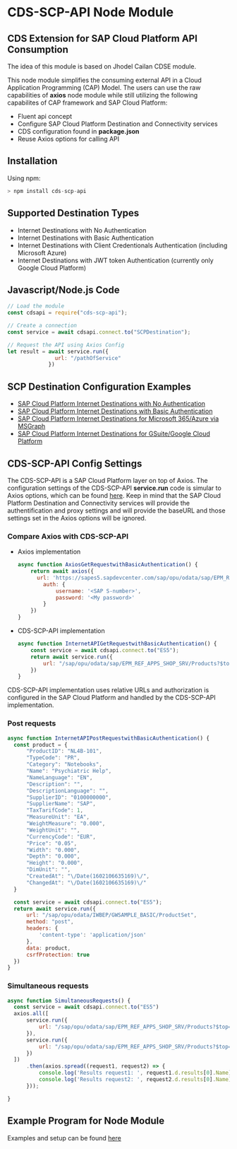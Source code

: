 # CDS-SCP-API Node Module 

## CDS Extension for SAP Cloud Platform API Consumption
The idea of this module is based on Jhodel Cailan CDSE module.

This node module simplifies the consuming external API in a Cloud Application Programming (CAP) Model.
The users can use the raw capabilities of **axios** node module while still utilizing the following capabilites of CAP framework and SAP Cloud Platform:
- Fluent api concept
- Configure SAP Cloud Platform Destination and Connectivity services
- CDS configuration found in **package.json**
- Reuse Axios options for calling API

## Installation

Using npm:

```swift
> npm install cds-scp-api
```
## Supported Destination Types

- Internet Destinations with No Authentication 
- Internet Destinations with Basic Authentication
- Internet Destinations with Client Credentionals Authentication (including Microsoft Azure)
- Internet Destinations with JWT token Authentication (currently only Google Cloud Platform)


## Javascript/Node.js Code
```javascript
// Load the module
const cdsapi = require("cds-scp-api");

// Create a connection
const service = await cdsapi.connect.to("SCPDestination");

// Request the API using Axios Config
let result = await service.run({
               url: "/pathOfService"
             })

```
## SCP Destination Configuration Examples

- [SAP Cloud Platform Internet Destinations with No Authentication](./docs/InternetAPIwithNoAuthentication.md)
- [SAP Cloud Platform Internet Destinations with Basic Authentication](./docs/InternetAPIwithBasicAuthentication.md)
- [SAP Cloud Platform Internet Destinations for Microsoft 365/Azure via MSGraph ](./docs/InternetAPIforAzure.md)
- [SAP Cloud Platform Internet Destinations for GSuite/Google Cloud Platform ](./docs/InternetAPIforGCP.md)

## CDS-SCP-API Config Settings
The CDS-SCP-API is a SAP Cloud Platform layer on top of Axios. The configuration settings of the CDS-SCP-API **service.run** code is simular to Axios options, which can be found [here](https://github.com/axios/axios#request-config). Keep in mind that the SAP Cloud Platform Destination and Connectivity services will provide the authentification and proxy settings and will provide the baseURL and those settings set in the Axios options will be ignored.

### Compare Axios with CDS-SCP-API
- Axios implementation
  ```javascript
  async function AxiosGetRequestwithBasicAuthentication() {
	  return await axios({
	  	url: 'https://sapes5.sapdevcenter.com/sap/opu/odata/sap/EPM_REF_APPS_SHOP_SRV/Products?$top=2',
		  auth: {
			  username: '<SAP S-number>',
			  password: '<My password>'
		  }
	  })
  }
  ```

- CDS-SCP-API implementation
  ```javascript
  async function InternetAPIGetRequestwithBasicAuthentication() {
	  const service = await cdsapi.connect.to("ES5");
	  return await service.run({
		  url: "/sap/opu/odata/sap/EPM_REF_APPS_SHOP_SRV/Products?$top=2"
	  })
  }  
  ```
CDS-SCP-API implementation uses relative URLs and authorization is configured in the SAP Cloud Platform and handled by the CDS-SCP-API implementation.

### Post requests
  ```javascript
async function InternetAPIPostRequestwithBasicAuthentication() {
	const product = {
		"ProductID": "NL4B-101",
		"TypeCode": "PR",
		"Category": "Notebooks",
		"Name": "Psychiatric Help",
		"NameLanguage": "EN",
		"Description": "",
		"DescriptionLanguage": "",
		"SupplierID": "0100000000",
		"SupplierName": "SAP",
		"TaxTarifCode": 1,
		"MeasureUnit": "EA",
		"WeightMeasure": "0.000",
		"WeightUnit": "",
		"CurrencyCode": "EUR",
		"Price": "0.05",
		"Width": "0.000",
		"Depth": "0.000",
		"Height": "0.000",
		"DimUnit": "",
		"CreatedAt": "\/Date(1602106635169)\/",
		"ChangedAt": "\/Date(1602106635169)\/"
	}

	const service = await cdsapi.connect.to("ES5");
	return await service.run({
		url: "/sap/opu/odata/IWBEP/GWSAMPLE_BASIC/ProductSet",
		method: "post",
		headers: {
			'content-type': 'application/json'
		},
		data: product,
		csrfProtection: true
	})
}
  ```

### Simultaneous requests
  ```javascript
async function SimultaneousRequests() {
	const service = await cdsapi.connect.to("ES5")
	axios.all([
		service.run({
			url: "/sap/opu/odata/sap/EPM_REF_APPS_SHOP_SRV/Products?$top=2"
		}),
		service.run({
			url: "/sap/opu/odata/sap/EPM_REF_APPS_SHOP_SRV/Products?$top=3"
		})
	])
		.then(axios.spread((request1, request2) => {
			console.log('Results request1: ', request1.d.results[0].Name);
			console.log('Results request2: ', request2.d.results[0].Name);
		}));

}
  ```
## Example Program for Node Module
Examples and setup can be found [here](./examples/readme.md)
